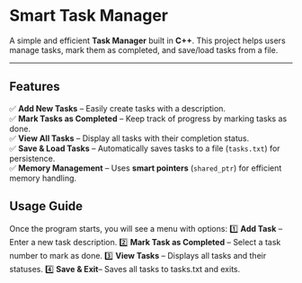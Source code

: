 # Smart Task Manager

A simple and efficient **Task Manager** built in **C++**. This project helps users manage tasks, mark them as completed, and save/load tasks from a file.

---

## Features
✅ **Add New Tasks** – Easily create tasks with a description.  
✅ **Mark Tasks as Completed** – Keep track of progress by marking tasks as done.  
✅ **View All Tasks** – Display all tasks with their completion status.  
✅ **Save & Load Tasks** – Automatically saves tasks to a file (`tasks.txt`) for persistence.  
✅ **Memory Management** – Uses **smart pointers** (`shared_ptr`) for efficient memory handling.  

## Usage Guide
Once the program starts, you will see a menu with options:
1️⃣ **Add Task** – Enter a new task description.
2️⃣ **Mark Task as Completed** – Select a task number to mark as done.
3️⃣ **View Tasks** – Displays all tasks and their statuses.
4️⃣ **Save & Exit**– Saves all tasks to tasks.txt and exits.
